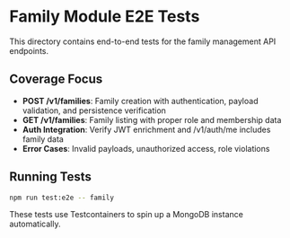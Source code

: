 # Family Module E2E Tests

This directory contains end-to-end tests for the family management API endpoints.

## Coverage Focus

- **POST /v1/families**: Family creation with authentication, payload validation, and persistence verification
- **GET /v1/families**: Family listing with proper role and membership data
- **Auth Integration**: Verify JWT enrichment and /v1/auth/me includes family data
- **Error Cases**: Invalid payloads, unauthorized access, role violations

## Running Tests

```bash
npm run test:e2e -- family
```

These tests use Testcontainers to spin up a MongoDB instance automatically.
